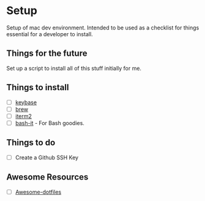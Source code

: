 # Setup

Setup of mac dev environment. Intended to be used as a checklist for things essential for a developer to install. 

## Things for the future
Set up a script to install all of this stuff initially for me. 

## Things to install
- [ ] [keybase](https://keybase.io/)
- [ ] [brew](https://brew.sh/) 
- [ ] [iterm2](https://sourabhbajaj.com/mac-setup/iTerm/) 
- [ ] [bash-it](https://github.com/Bash-it/bash-it) - For Bash goodies.

## Things to do 
- [ ] Create a Github SSH Key 

## Awesome Resources 
- [ ] [Awesome-dotfiles](https://github.com/webpro/awesome-dotfiles)
